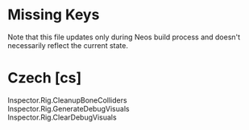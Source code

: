 # Missing Keys
Note that this file updates only during Neos build process and doesn't necessarily reflect the current state.

# Czech [cs]
Inspector.Rig.CleanupBoneColliders  
Inspector.Rig.GenerateDebugVisuals  
Inspector.Rig.ClearDebugVisuals  

